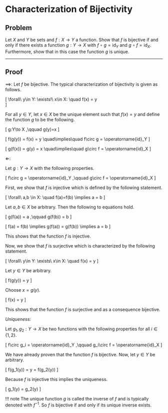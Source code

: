 # Characterization of Bijectivity

## Problem

Let $X$ and $Y$ be sets and $f:X\to Y$ a function.
Show that $f$ is bijective if and only if there exists a function $g:Y\to X$ with $f\circ g = \operatorname{id}_Y$ and $g\circ f = \operatorname{id}_X$.
Furthermore, show that in this case the function $g$ is unique.

---

## Proof

$\implies$:
Let $f$ be bijective.
The typical characterization of bijectivity is given as follows.

\[
    \forall\ y\in Y: \exists!\ x\in X: \quad f(x) = y  
\]

For all $y\in Y$, let $x\in X$ be the unique element such that $f(x)=y$ and define the function $g$ to be the following.

\[
    g:Y\to X
    ,\qquad
    g(y)=x
\]

\[
    f(g(y)) = f(x) = y
    \quad\implies\quad
    f\circ g = \operatorname{id}_Y
\]

\[
    g(f(x)) = g(y) = x
    \quad\implies\quad
    g\circ f = \operatorname{id}_X
\]

$\Longleftarrow$:

Let $g:Y\to X$ with the following properties.

\[
    f\circ g = \operatorname{id}_Y
    ,\qquad
    g\circ f = \operatorname{id}_X
\]

First, we show that $f$ is injective which is defined by the following statement.

\[
    \forall\ a,b \in X: \quad f(a)=f(b) \implies a = b
\]

Let $a,b\in X$ be arbitrary.
Then the following to equations hold.

\[
    g(f(a)) = a
    ,\qquad
    g(f(b)) = b
\]

\[
    f(a) = f(b)
    \implies
    g(f(a)) = g(f(b))
    \implies
    a = b
\]

This shows that the function $f$ is injective.

Now, we show that $f$ is surjective which is characterized by the following statement.

\[
    \forall\ y\in Y: \exists\ x\in X: \quad f(x) = y
\]

Let $y\in Y$ be arbitrary.

\[
    f(g(y)) = y
\]

Choose $x = g(y)$.

\[
    f(x) = y
\]

This shows that the function $f$ is surjective and as a consequence bijective.


*Uniqueness:*

Let $g_1,g_2:Y\to X$ be two functions with the following properties for all $i\in\{1,2\}$.

\[
    f\circ g_i = \operatorname{id}_Y
    ,\qquad
    g_i\circ f = \operatorname{id}_X
\]

We have already proven that the function $f$ is bijective.
Now, let $y\in Y$ be arbitrary.

\[
    f(g_1(y)) = y = f(g_2(y))
\]

Because $f$ is injective this implies the uniqueness.

\[
    g_1(y) = g_2(y)
\]

!!! note
    The unique function $g$ is called the inverse of $f$ and is typically denoted with $f^{-1}$.
    So $f$ is bijective if and only if its unique inverse exists.